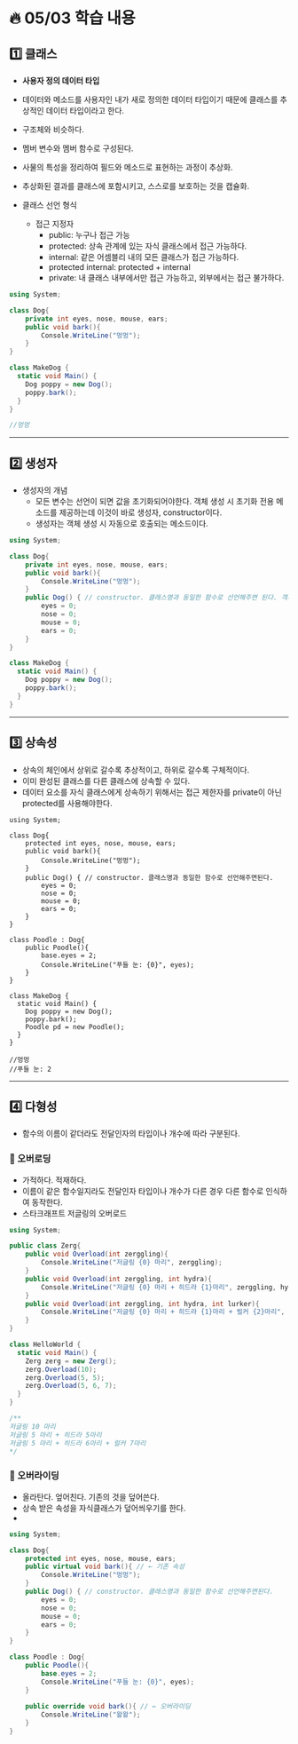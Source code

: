 # :fire: 05/03 학습 내용

## :one: 클래스

- **사용자 정의 데이터 타입**
- 데이터와 메소드를 사용자인 내가 새로 정의한 데이터 타입이기 때문에 클래스를 추상적인 데이터 타입이라고 한다.
- 구조체와 비슷하다.
- 멤버 변수와 멤버 함수로 구성된다.
- 사물의 특성을 정리하여 필드와 메소드로 표현하는 과정이 추상화.
- 추상화된 결과를 클래스에 포함시키고, 스스로를 보호하는 것을 캡슐화.

- 클래스 선언 형식
  - 접근 지정자
    - public: 누구나 접근 가능
    - protected: 상속 관계에 있는 자식 클래스에서 접근 가능하다.
    - internal: 같은 어셈블리 내의 모든 클래스가 접근 가능하다.
    - protected internal: protected + internal
    - private: 내 클래스 내부에서만 접근 가능하고, 외부에서는 접근 불가하다.

```c#
using System;

class Dog{
    private int eyes, nose, mouse, ears;
    public void bark(){
        Console.WriteLine("멍멍");
    }
}

class MakeDog {
  static void Main() {
    Dog poppy = new Dog();
    poppy.bark();
  }
}

//멍멍
```

---

## :two: 생성자

- 생성자의 개념
  - 모든 변수는 선언이 되면 값을 초기화되어야한다. 객체 생성 시 초기화 전용 메소드를 제공하는데 이것이 바로 생성자, constructor이다.
  - 생성자는 객체 생성 시 자동으로 호출되는 메소드이다.

```c#
using System;

class Dog{
    private int eyes, nose, mouse, ears;
    public void bark(){
        Console.WriteLine("멍멍");
    }
    public Dog() { // constructor. 클래스명과 동일한 함수로 선언해주면 된다. 객체 생성 시 자동 호출되므로, 함수 호출 별개로 해줄 필요 없다.
        eyes = 0;
        nose = 0;
        mouse = 0;
        ears = 0;
    }
}

class MakeDog {
  static void Main() {
    Dog poppy = new Dog();
    poppy.bark();
  }
}
```

---

## :three: 상속성

- 상속의 체인에서 상위로 갈수록 추상적이고, 하위로 갈수록 구체적이다.
- 이미 완성된 클래스를 다른 클래스에 상속할 수 있다.
- 데이터 요소를 자식 클래스에게 상속하기 위해서는 접근 제한자를 private이 아닌 protected를 사용해야한다.

```
using System;

class Dog{
    protected int eyes, nose, mouse, ears;
    public void bark(){
        Console.WriteLine("멍멍");
    }
    public Dog() { // constructor. 클래스명과 동일한 함수로 선언해주면된다.
        eyes = 0;
        nose = 0;
        mouse = 0;
        ears = 0;
    }
}

class Poodle : Dog{
    public Poodle(){
        base.eyes = 2;
        Console.WriteLine("푸들 눈: {0}", eyes);
    }
}

class MakeDog {
  static void Main() {
    Dog poppy = new Dog();
    poppy.bark();
    Poodle pd = new Poodle();
  }
}

//멍멍
//푸들 눈: 2
```

---

## :four: 다형성

- 함수의 이름이 같더라도 전달인자의 타입이나 개수에 따라 구분된다.

### :memo: 오버로딩
  - 가적하다. 적재하다.
  - 이름이 같은 함수일지라도 전달인자 타입이나 개수가 다른 경우 다른 함수로 인식하여 동작한다.
  - 스타크래프트 저글링의 오버로드
```c#
using System;

public class Zerg{
    public void Overload(int zerggling){
        Console.WriteLine("저글링 {0} 마리", zerggling);
    }
    public void Overload(int zerggling, int hydra){
        Console.WriteLine("저글링 {0} 마리 + 히드라 {1}마리", zerggling, hydra);
    }
    public void Overload(int zerggling, int hydra, int lurker){
        Console.WriteLine("저글링 {0} 마리 + 히드라 {1}마리 + 럴커 {2}마리", zerggling, hydra, lurker);
    }
}

class HelloWorld {
  static void Main() {
    Zerg zerg = new Zerg();
    zerg.Overload(10);
    zerg.Overload(5, 5);
    zerg.Overload(5, 6, 7);
  }
}

/**
저글링 10 마리
저글링 5 마리 + 히드라 5마리
저글링 5 마리 + 히드라 6마리 + 럴커 7마리
*/
```

### :memo: 오버라이딩

- 올라탄다. 엎어친다. 기존의 것을 덮어쓴다.
- 상속 받은 속성을 자식클래스가 덮어씌우기를 한다.
- 
```c#
using System;

class Dog{
    protected int eyes, nose, mouse, ears;
    public virtual void bark(){ // ← 기존 속성
        Console.WriteLine("멍멍");
    }
    public Dog() { // constructor. 클래스명과 동일한 함수로 선언해주면된다.
        eyes = 0;
        nose = 0;
        mouse = 0;
        ears = 0;
    }
}

class Poodle : Dog{
    public Poodle(){
        base.eyes = 2;
        Console.WriteLine("푸들 눈: {0}", eyes);
    }
    
    public override void bark(){ // ← 오버라이딩
        Console.WriteLine("왈왈");
    }
}
```
